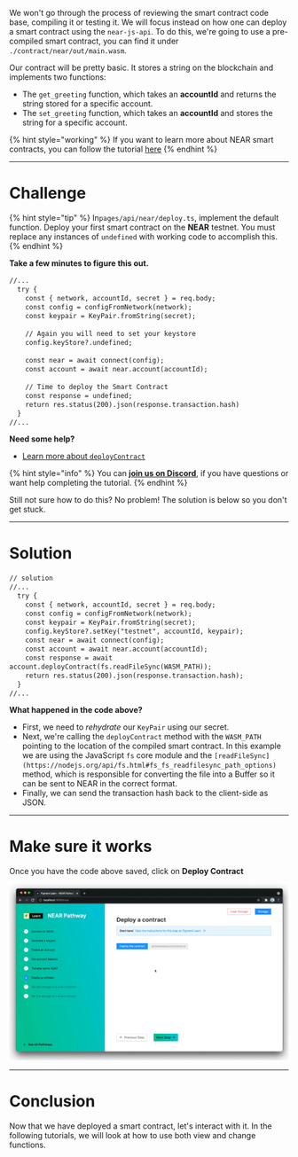 We won't go through the process of reviewing the smart contract code base, compiling it or testing it. We will focus instead on how one can deploy a smart contract using the `near-js-api`. To do this, we're going to use a pre-compiled smart contract, you can find it under `./contract/near/out/main.wasm`.

Our contract will be pretty basic. It stores a string on the blockchain and implements two functions:
* The `get_greeting` function, which takes an **accountId** and returns the string stored for a specific account.
* The `set_greeting` function, which takes an **accountId** and stores the string for a specific account.

{% hint style="working" %}
If you want to learn more about NEAR smart contracts, you can follow the tutorial [here](https://learn.figment.io/tutorials/write-and-deploy-a-smart-contract-on-near)
{% endhint %}

----------------------------------

# Challenge

{% hint style="tip" %}
In`pages/api/near/deploy.ts`, implement the default function. Deploy your first smart contract on the **NEAR** testnet. You must replace any instances of `undefined` with working code to accomplish this.
{% endhint %}

**Take a few minutes to figure this out.**

```tsx
//...
  try {
    const { network, accountId, secret } = req.body;
    const config = configFromNetwork(network);
    const keypair = KeyPair.fromString(secret);

    // Again you will need to set your keystore
    config.keyStore?.undefined;

    const near = await connect(config);
    const account = await near.account(accountId);

    // Time to deploy the Smart Contract
    const response = undefined;
    return res.status(200).json(response.transaction.hash)
  }
//...
```

**Need some help?**
* [Learn more about `deployContract`](https://near.github.io/near-api-js/classes/account.account-1.html#deploycontract)  

{% hint style="info" %}
You can [**join us on Discord**](https://figment.io/devchat), if you have questions or want help completing the tutorial.
{% endhint %}

Still not sure how to do this? No problem! The solution is below so you don't get stuck.

----------------------------------

# Solution

```tsx
// solution
//...
  try {
    const { network, accountId, secret } = req.body;
    const config = configFromNetwork(network);
    const keypair = KeyPair.fromString(secret);
    config.keyStore?.setKey("testnet", accountId, keypair);
    const near = await connect(config);
    const account = await near.account(accountId);
    const response = await account.deployContract(fs.readFileSync(WASM_PATH));
    return res.status(200).json(response.transaction.hash);
  }
//...
```

**What happened in the code above?**

* First, we need to *rehydrate* our `KeyPair` using our secret.
* Next, we're calling the `deployContract` method with the `WASM_PATH` pointing to the location of the compiled smart contract. In this example we are using the JavaScript `fs` core module and the `[readFileSync](https://nodejs.org/api/fs.html#fs_fs_readfilesync_path_options)` method, which is responsible for converting the file into a Buffer so it can be sent to NEAR in the correct format. 
* Finally, we can send the transaction hash back to the client-side as JSON.

----------------------------------

# Make sure it works

Once you have the code above saved, click on **Deploy Contract**

![](../assets/near/near-deploy.gif)

----------------------------------

# Conclusion
Now that we have deployed a smart contract, let's interact with it. In the following tutorials, we will look at how to use both view and change functions.
